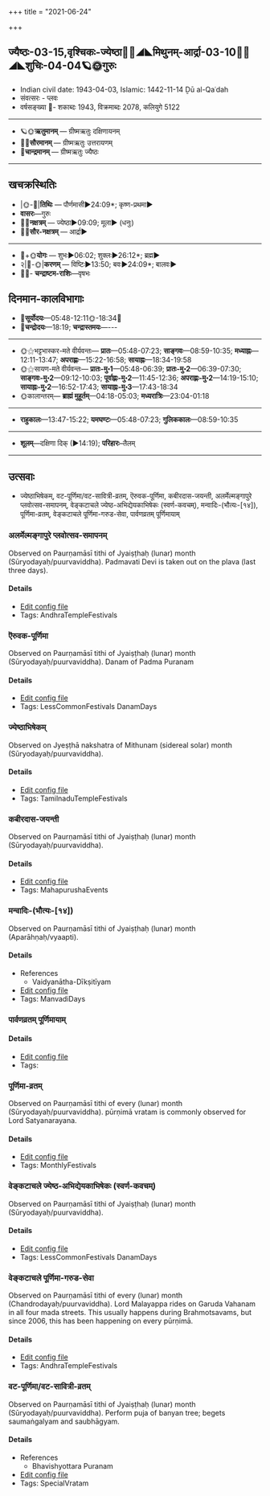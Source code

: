 +++
title = "2021-06-24"

+++
## ज्यैष्ठः-03-15,वृश्चिकः-ज्येष्ठा🌛🌌◢◣मिथुनम्-आर्द्रा-03-10🌌🌞◢◣शुचिः-04-04🪐🌞गुरुः
- Indian civil date: 1943-04-03, Islamic: 1442-11-14 Ḏū al-Qaʿdah
- संवत्सरः - प्लवः
- वर्षसङ्ख्या 🌛- शकाब्दः 1943, विक्रमाब्दः 2078, कलियुगे 5122
___________________
- 🪐🌞**ऋतुमानम्** — ग्रीष्मऋतुः दक्षिणायनम्
- 🌌🌞**सौरमानम्** — ग्रीष्मऋतुः उत्तरायणम्
- 🌛**चान्द्रमानम्** — ग्रीष्मऋतुः ज्यैष्ठः
___________________


## खचक्रस्थितिः
- |🌞-🌛|**तिथिः** — पौर्णमासी►24:09*; कृष्ण-प्रथमा►  
- **वासरः**—गुरुः  
- 🌌🌛**नक्षत्रम्** — ज्येष्ठा►09:09; मूला► (धनुः)  
- 🌌🌞**सौर-नक्षत्रम्** — आर्द्रा►  
___________________
- 🌛+🌞**योगः** — शुभः►06:02; शुक्लः►26:12*; ब्रह्म►  
- २|🌛-🌞|**करणम्** — विष्टिः►13:50; बवः►24:09*; बालवः►  
- 🌌🌛- **चन्द्राष्टम-राशिः**—वृषभः  


## दिनमान-कालविभागाः
- 🌅**सूर्योदयः**—05:48-12:11🌞️-18:34🌇  
- 🌛**चन्द्रोदयः**—18:19; **चन्द्रास्तमयः**—---  
___________________
- 🌞⚝भट्टभास्कर-मते वीर्यवन्तः— **प्रातः**—05:48-07:23; **साङ्गवः**—08:59-10:35; **मध्याह्नः**—12:11-13:47; **अपराह्णः**—15:22-16:58; **सायाह्नः**—18:34-19:58  
- 🌞⚝सायण-मते वीर्यवन्तः— **प्रातः-मु॰1**—05:48-06:39; **प्रातः-मु॰2**—06:39-07:30; **साङ्गवः-मु॰2**—09:12-10:03; **पूर्वाह्णः-मु॰2**—11:45-12:36; **अपराह्णः-मु॰2**—14:19-15:10; **सायाह्नः-मु॰2**—16:52-17:43; **सायाह्नः-मु॰3**—17:43-18:34  
- 🌞कालान्तरम्— **ब्राह्मं मुहूर्तम्**—04:18-05:03; **मध्यरात्रिः**—23:04-01:18  
___________________
- **राहुकालः**—13:47-15:22; **यमघण्टः**—05:48-07:23; **गुलिककालः**—08:59-10:35  
___________________
- **शूलम्**—दक्षिणा दिक् (►14:19); **परिहारः**–तैलम्  
___________________

## उत्सवाः
- ज्येष्ठाभिषेकम्, वट-पूर्णिमा/वट-सावित्री-व्रतम्, ऎरुवक-पूर्णिमा, कबीरदास-जयन्ती, अलर्मेल्मङ्गापुरे प्लवोत्सव-समापनम्, वेङ्कटाचले ज्येष्ठ-अभिद्येयकाभिषेकः (स्वर्ण-कवचम्), मन्वादिः-(भौत्यः-[१४]), पूर्णिमा-व्रतम्, वेङ्कटाचले पूर्णिमा-गरुड-सेवा, पार्वणव्रतम् पूर्णिमायाम्
### अलर्मेल्मङ्गापुरे प्लवोत्सव-समापनम्

Observed on Paurṇamāsī tithi of Jyaiṣṭhaḥ (lunar) month (Sūryodayaḥ/puurvaviddha). Padmavati Devi is taken out on the plava (last three days).

#### Details
- [Edit config file](https://github.com/jyotisham/adyatithi/tree/master/temples/Andhra/lunar_month/tithi/03/15/alarmElmaGgApurE%20plavOtsava-samApanam.toml)
- Tags: AndhraTempleFestivals


### ऎरुवक-पूर्णिमा

Observed on Paurṇamāsī tithi of Jyaiṣṭhaḥ (lunar) month (Sūryodayaḥ/puurvaviddha). Danam of Padma Puranam

#### Details
- [Edit config file](https://github.com/jyotisham/adyatithi/tree/master/general/lunar_month/tithi/03/15/eruvaka-pUrNimA.toml)
- Tags: LessCommonFestivals DanamDays


### ज्येष्ठाभिषेकम्

Observed on Jyeṣṭhā nakshatra of Mithunam (sidereal solar) month (Sūryodayaḥ/puurvaviddha). 

#### Details
- [Edit config file](https://github.com/jyotisham/adyatithi/tree/master/temples/Tamil/sidereal_solar_month/nakshatra/03/18/jyESThAbhiSEkam.toml)
- Tags: TamilnaduTempleFestivals


### कबीरदास-जयन्ती

Observed on Paurṇamāsī tithi of Jyaiṣṭhaḥ (lunar) month (Sūryodayaḥ/puurvaviddha). 

#### Details
- [Edit config file](https://github.com/jyotisham/adyatithi/tree/master/mahApuruSha/sangIta-kRt/lunar_month/tithi/03/15/kabIradAsa~jayantI.toml)
- Tags: MahapurushaEvents


### मन्वादिः-(भौत्यः-[१४])

Observed on Paurṇamāsī tithi of Jyaiṣṭhaḥ (lunar) month (Aparāhṇaḥ/vyaapti). 

#### Details
- References
  - Vaidyanātha-Dīkṣitīyam
- [Edit config file](https://github.com/jyotisham/adyatithi/tree/master/time_focus/yugAdiH/lunar_month/tithi/03/15/manvAdiH~%28bhautyaH~%5B14%5D%29.toml)
- Tags: ManvadiDays


### पार्वणव्रतम् पूर्णिमायाम्



#### Details
- [Edit config file](https://github.com/jyotisham/adyatithi/tree/master/gRhya/general/relative_event/sthAlIpAkaH_16/offset__-1/pArvaNa-vratam_15.toml)
- Tags: 


### पूर्णिमा-व्रतम्

Observed on Paurṇamāsī tithi of every (lunar) month (Sūryodayaḥ/puurvaviddha). pūrṇimā vratam is commonly observed for Lord Satyanarayana.

#### Details
- [Edit config file](https://github.com/jyotisham/adyatithi/tree/master/devatA/vaiShNava/lunar_month/tithi/00/15/pUrNimA~vratam.toml)
- Tags: MonthlyFestivals


### वेङ्कटाचले ज्येष्ठ-अभिद्येयकाभिषेकः (स्वर्ण-कवचम्)

Observed on Paurṇamāsī tithi of Jyaiṣṭhaḥ (lunar) month (Sūryodayaḥ/puurvaviddha). 

#### Details
- [Edit config file](https://github.com/jyotisham/adyatithi/tree/master/temples/venkaTAchala/lunar_month/tithi/03/15/vEGkaTAcalE%20jyESTha-abhidyEyakAbhiSEkaH%20%28svarNa-kavacam%29.toml)
- Tags: LessCommonFestivals DanamDays


### वेङ्कटाचले पूर्णिमा-गरुड-सेवा

Observed on Paurṇamāsī tithi of every (lunar) month (Chandrodayaḥ/puurvaviddha). Lord Malayappa rides on Garuda Vahanam in all four mada streets. This usually happens during Brahmotsavams, but since 2006, this has been happening on every pūrṇimā.

#### Details
- [Edit config file](https://github.com/jyotisham/adyatithi/tree/master/temples/venkaTAchala/lunar_month/tithi/00/15/vEGkaTAcalE%20pUrNimA~garuDa-sEvA.toml)
- Tags: AndhraTempleFestivals


### वट-पूर्णिमा/वट-सावित्री-व्रतम्

Observed on Paurṇamāsī tithi of Jyaiṣṭhaḥ (lunar) month (Sūryodayaḥ/puurvaviddha). Perform puja of banyan tree; begets saumaṅgalyam and saubhāgyam.

#### Details
- References
  - Bhavishyottara Puranam
- [Edit config file](https://github.com/jyotisham/adyatithi/tree/master/devatA/misc-flora/lunar_month/tithi/03/15/vaTa-pUrNimA%20or%20vaTa-sAvitrI-vratam.toml)
- Tags: SpecialVratam


